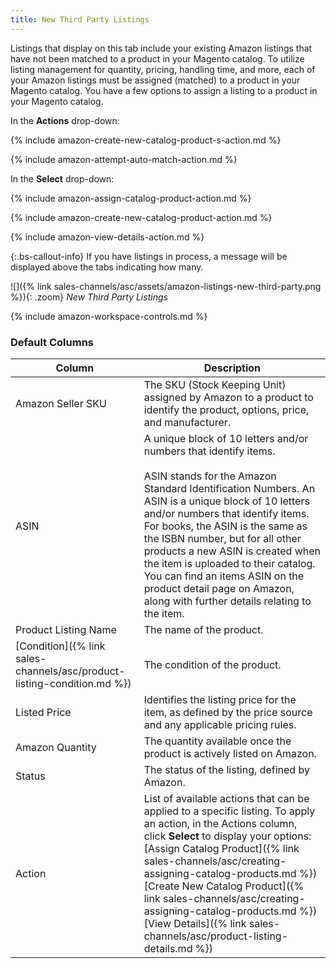 ```yaml
---
title: New Third Party Listings
---
```



Listings that display on this tab include your existing Amazon listings that have not been matched to a product in your Magento catalog. To utilize listing management for quantity, pricing, handling time, and more, each of your Amazon listings must be assigned (matched) to a product in your Magento catalog. You have a few options to assign a listing to a product in your Magento catalog.

In the **Actions** drop-down:

{% include amazon-create-new-catalog-product-s-action.md %}

{% include amazon-attempt-auto-match-action.md %}

In the **Select** drop-down:

{% include amazon-assign-catalog-product-action.md %}

{% include amazon-create-new-catalog-product-action.md %}

{% include amazon-view-details-action.md %}

{:.bs-callout-info}
If you have listings in process, a message will be displayed above the tabs indicating how many.

![]({% link sales-channels/asc/assets/amazon-listings-new-third-party.png %}){: .zoom}
_New Third Party Listings_

{% include amazon-workspace-controls.md %}

### Default Columns

|Column|Description|
|---|---|
|Amazon Seller SKU|The SKU (Stock Keeping Unit) assigned by Amazon to a product to identify the product, options, price, and manufacturer. |
|ASIN|A unique block of 10 letters and/or numbers that identify items.<br/><br/>ASIN stands for the Amazon Standard Identification Numbers. An ASIN is a unique block of 10 letters and/or numbers that identify items. For books, the ASIN is the same as the ISBN number, but for all other products a new ASIN is created when the item is uploaded to their catalog. You can find an items ASIN on the product detail page on Amazon, along with further details relating to the item. |
|Product Listing Name|The name of the product. |
|[Condition]({% link sales-channels/asc/product-listing-condition.md %})|The condition of the product. |
|Listed Price|Identifies the listing price for the item, as defined by the price source and any applicable pricing rules. |
|Amazon Quantity|The quantity available once the product is actively listed on Amazon. |
|Status|The status of the listing, defined by Amazon. |
|Action|List of available actions that can be applied to a specific listing. To apply an action, in the Actions column, click **Select** to display your options:<br/>[Assign Catalog Product]({% link sales-channels/asc/creating-assigning-catalog-products.md %})<br/>[Create New Catalog Product]({% link sales-channels/asc/creating-assigning-catalog-products.md %})<br/>[View Details]({% link sales-channels/asc/product-listing-details.md %}) |
